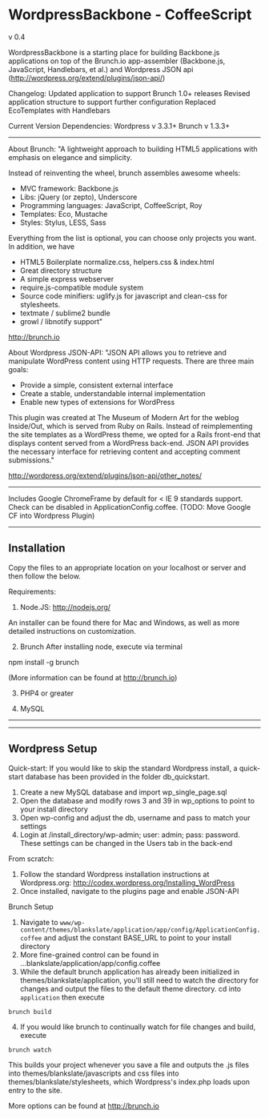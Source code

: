 WordpressBackbone - CoffeeScript
=====================
v 0.4

WordpressBackbone is a starting place for building Backbone.js applications on top of the Brunch.io app-assembler (Backbone.js, JavaScript, Handlebars, et al.) and Wordpress JSON api (http://wordpress.org/extend/plugins/json-api/)

Changelog:
Updated application to support Brunch 1.0+ releases
Revised application structure to support further configuration
Replaced EcoTemplates with Handlebars

Current Version Dependencies:
Wordpress v 3.3.1+
Brunch v 1.3.3+

---------------------

About Brunch:
"A lightweight approach to building HTML5 applications with emphasis on elegance and simplicity.

Instead of reinventing the wheel, brunch assembles awesome wheels:

- MVC framework: Backbone.js
- Libs: jQuery (or zepto), Underscore
- Programming languages: JavaScript, CoffeeScript, Roy
- Templates: Eco, Mustache
- Styles: Stylus, LESS, Sass

Everything from the list is optional, you can choose only projects you want. In addition, we have

- HTML5 Boilerplate normalize.css, helpers.css & index.html
- Great directory structure
- A simple express webserver
- require.js-compatible module system
- Source code minifiers: uglify.js for javascript and clean-css for stylesheets.
- textmate / sublime2 bundle
- growl / libnotify support"

http://brunch.io

About Wordpress JSON-API:
"JSON API allows you to retrieve and manipulate WordPress content using HTTP requests. There are three main goals:

- Provide a simple, consistent external interface
- Create a stable, understandable internal implementation
- Enable new types of extensions for WordPress

This plugin was created at The Museum of Modern Art for the weblog Inside/Out, which is served from Ruby on Rails. Instead of reimplementing the site templates as a WordPress theme, we opted for a Rails front-end that displays content served from a WordPress back-end. JSON API provides the necessary interface for retrieving content and accepting comment submissions."

http://wordpress.org/extend/plugins/json-api/other_notes/

***

Includes Google ChromeFrame by default for < IE 9 standards support.  Check can be disabled in ApplicationConfig.coffee.  (TODO: Move Google CF into Wordpress Plugin)

---------------------
Installation
---------------------

Copy the files to an appropriate location on your localhost or server and then follow the below.

Requirements:

1.  Node.JS:
http://nodejs.org/

An installer can be found there for Mac and Windows, as well as more detailed instructions on customization.

2.  Brunch
After installing node, execute via terminal 

npm install -g brunch

(More information can be found at http://brunch.io)

3.  PHP4 or greater

4.  MySQL


***

----------------
Wordpress Setup
----------------

Quick-start:
If you would like to skip the standard Wordpress install, a quick-start database has been provided in the folder db_quickstart.  

1.  Create a new MySQL database and import wp_single_page.sql
2.  Open the database and modify rows 3 and 39 in wp_options to point to your install directory
3.  Open wp-config and adjust the db, username and pass to match your settings
4.  Login at /install_directory/wp-admin; user: admin; pass: password.  These settings can be changed in the Users tab in the back-end

From scratch:
1.  Follow the standard Wordpress installation instructions at Wordpress.org:  http://codex.wordpress.org/Installing_WordPress
2.  Once installed, navigate to the plugins page and enable JSON-API


Brunch Setup
1.  Navigate to `www/wp-content/themes/blankslate/application/app/config/ApplicationConfig.coffee` and adjust the constant BASE_URL to point to your install directory
2.  More fine-grained control can be found in ...blankslate/application/app/config.coffee
3.  While the default brunch application has already been initialized in themes/blankslate/application, you'll still need to watch the directory for changes and output the files to the default theme directory.  cd into `application` then execute

`brunch build`

4.  If you would like brunch to continually watch for file changes and build, execute

`brunch watch`

This builds your project whenever you save a file and outputs the .js files into themes/blankslate/javascripts and css files into themes/blankslate/stylesheets, which Wordpress's index.php loads upon entry to the site.

More options can be found at http://brunch.io  



